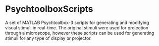 PsychtoolboxScripts
===================

A set of MATLAB Psychtoolbox-3 scripts for generating and modifying visual stimuli in real-time. The original stimuli were used for projection through a microscope, however these scripts can be used for generating stimuli for any type of display or projector.
